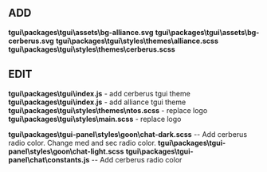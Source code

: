 ## ADD

**tgui\packages\tgui\assets\bg-alliance.svg**
**tgui\packages\tgui\assets\bg-cerberus.svg**
**tgui\packages\tgui\styles\themes\alliance.scss**
**tgui\packages\tgui\styles\themes\cerberus.scss**

## EDIT

**tgui\packages\tgui\index.js** - add cerberus tgui theme
**tgui\packages\tgui\index.js** - add alliance tgui theme
**tgui\packages\tgui\styles\themes\ntos.scss** - replace logo
**tgui\packages\tgui\styles\main.scss** - replace logo

**tgui\packages\tgui-panel\styles\goon\chat-dark.scss** -- Add cerberus radio color. Change med and sec radio color.
**tgui\packages\tgui-panel\styles\goon\chat-light.scss**
**tgui\packages\tgui-panel\chat\constants.js** -- Add cerberus radio color
